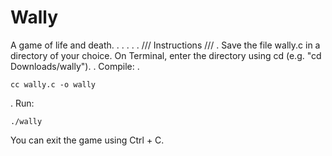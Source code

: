 # Wally
A game of life and death.
.
.
.
.
.
/// Instructions ///
.
Save the file wally.c in a directory of your choice.
On Terminal, enter the directory using cd (e.g. "cd Downloads/wally").
.
Compile:
.
```
cc wally.c -o wally
```
.
Run:
```
./wally
```
You can exit the game using Ctrl + C.

